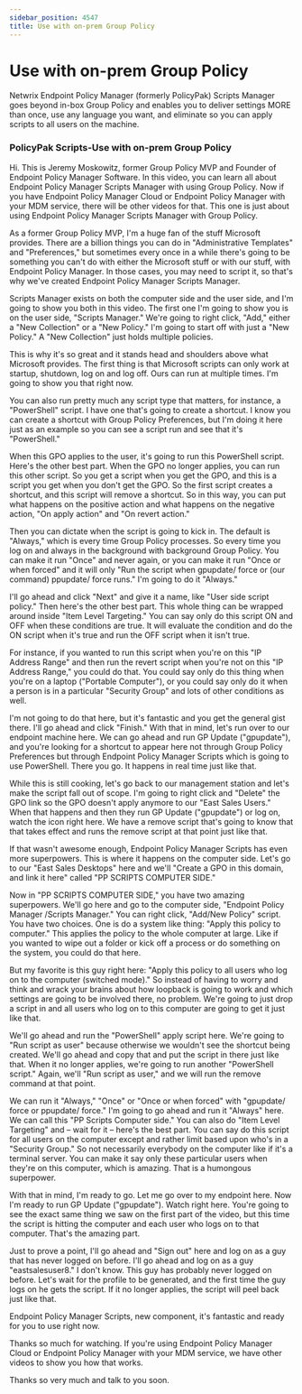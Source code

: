 ```yaml
---
sidebar_position: 4547
title: Use with on-prem Group Policy
---
```


# Use with on-prem Group Policy

Netwrix Endpoint Policy Manager (formerly PolicyPak) Scripts Manager goes beyond in-box Group Policy and enables you to deliver settings MORE than once, use any language you want, and eliminate  so you can apply scripts to all users on the machine.

### PolicyPak Scripts-Use with on-prem Group Policy

Hi. This is Jeremy Moskowitz, former Group Policy MVP and Founder of Endpoint Policy Manager Software. In this video, you can learn all about Endpoint Policy Manager Scripts Manager with using Group Policy. Now if you have Endpoint Policy Manager Cloud or Endpoint Policy Manager with your MDM service, there will be other videos for that. This one is just about using Endpoint Policy Manager Scripts Manager with Group Policy.

As a former Group Policy MVP, I'm a huge fan of the stuff Microsoft provides. There are a billion things you can do in "Administrative Templates" and "Preferences," but sometimes every once in a while there's going to be something you can't do with either the Microsoft stuff or with our stuff, with Endpoint Policy Manager. In those cases, you may need to script it, so that's why we've created Endpoint Policy Manager Scripts Manager.

Scripts Manager exists on both the computer side and the user side, and I'm going to show you both in this video. The first one I'm going to show you is on the user side, "Scripts Manager." We're going to right click, "Add," either a "New Collection" or a "New Policy." I'm going to start off with just a "New Policy." A "New Collection" just holds multiple policies.

This is why it's so great and it stands head and shoulders above what Microsoft provides. The first thing is that Microsoft scripts can only work at startup, shutdown, log on and log off. Ours can run at multiple times. I'm going to show you that right now.

You can also run pretty much any script type that matters, for instance, a "PowerShell" script. I have one that's going to create a shortcut. I know you can create a shortcut with Group Policy Preferences, but I'm doing it here just as an example so you can see a script run and see that it's "PowerShell."

When this GPO applies to the user, it's going to run this PowerShell script. Here's the other best part. When the GPO no longer applies, you can run this other script. So you get a script when you get the GPO, and this is a script you get when you don't get the GPO. So the first script creates a shortcut, and this script will remove a shortcut. So in this way, you can put what happens on the positive action and what happens on the negative action, "On apply action" and "On revert action."

Then you can dictate when the script is going to kick in. The default is "Always," which is every time Group Policy processes. So every time you log on and always in the background with background Group Policy. You can make it run "Once" and never again, or you can make it run "Once or when forced" and it will only "Run the script when gpupdate/ force or (our command) ppupdate/ force runs." I'm going to do it "Always."

I'll go ahead and click "Next" and give it a name, like "User side script policy." Then here's the other best part. This whole thing can be wrapped around inside "Item Level Targeting." You can say only do this script ON and OFF when these conditions are true. It will evaluate the condition and do the ON script when it's true and run the OFF script when it isn't true.

For instance, if you wanted to run this script when you're on this "IP Address Range" and then run the revert script when you're not on this "IP Address Range," you could do that. You could say only do this thing when you're on a laptop ("Portable Computer"), or you could say only do it when a person is in a particular "Security Group" and lots of other conditions as well.

I'm not going to do that here, but it's fantastic and you get the general gist there. I'll go ahead and click "Finish." With that in mind, let's run over to our endpoint machine here. We can go ahead and run GP Update ("gpupdate"), and you're looking for a shortcut to appear here not through Group Policy Preferences but through Endpoint Policy Manager Scripts which is going to use PowerShell. There you go. It happens in real time just like that.

While this is still cooking, let's go back to our management station and let's make the script fall out of scope. I'm going to right click and "Delete" the GPO link so the GPO doesn't apply anymore to our "East Sales Users." When that happens and then they run GP Update ("gpupdate") or log on, watch the icon right here. We have a remove script that's going to know that that takes effect and runs the remove script at that point just like that.

If that wasn't awesome enough, Endpoint Policy Manager Scripts has even more superpowers. This is where it happens on the computer side. Let's go to our "East Sales Desktops" here and we'll "Create a GPO in this domain, and link it here" called "PP SCRIPTS COMPUTER SIDE."

Now in "PP SCRIPTS COMPUTER SIDE," you have two amazing superpowers. We'll go here and go to the computer side, "Endpoint Policy Manager /Scripts Manager." You can right click, "Add/New Policy" script. You have two choices. One is do a system like thing: "Apply this policy to computer." This applies the policy to the whole computer at large. Like if you wanted to wipe out a folder or kick off a process or do something on the system, you could do that here.

But my favorite is this guy right here: "Apply this policy to all users who log on to the computer (switched mode)." So instead of having to worry and think and wrack your brains about how loopback is going to work and which settings are going to be involved there, no problem. We're going to just drop a script in and all users who log on to this computer are going to get it just like that.

We'll go ahead and run the "PowerShell" apply script here. We're going to "Run script as user" because otherwise we wouldn't see the shortcut being created. We'll go ahead and copy that and put the script in there just like that. When it no longer applies, we're going to run another "PowerShell script." Again, we'll "Run script as user," and we will run the remove command at that point.

We can run it "Always," "Once" or "Once or when forced" with "gpupdate/ force or ppupdate/ force." I'm going to go ahead and run it "Always" here. We can call this "PP Scripts Computer side." You can also do "Item Level Targeting" and – wait for it – here's the best part. You can say do this script for all users on the computer except and rather limit based upon who's in a "Security Group." So not necessarily everybody on the computer like if it's a terminal server. You can make it say only these particular users when they're on this computer, which is amazing. That is a humongous superpower.

With that in mind, I'm ready to go. Let me go over to my endpoint here. Now I'm ready to run GP Update ("gpupdate"). Watch right here. You're going to see the exact same thing we saw on the first part of the video, but this time the script is hitting the computer and each user who logs on to that computer. That's the amazing part.

Just to prove a point, I'll go ahead and "Sign out" here and log on as a guy that has never logged on before. I'll go ahead and log on as a guy "eastsalesuser8." I don't know. This guy has probably never logged on before. Let's wait for the profile to be generated, and the first time the guy logs on he gets the script. If it no longer applies, the script will peel back just like that.

Endpoint Policy Manager Scripts, new component, it's fantastic and ready for you to use right now.

Thanks so much for watching. If you're using Endpoint Policy Manager Cloud or Endpoint Policy Manager with your MDM service, we have other videos to show you how that works.

Thanks so very much and talk to you soon.